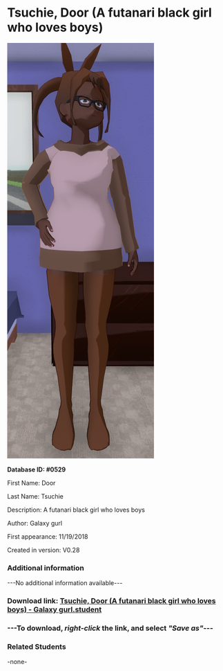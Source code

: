 # Tsuchie, Door (A futanari black girl who loves boys)

<img src="../../Files/Images/Tsuchie, Door (A futanari black girl who loves boys).png" title="Tsuchie, Door (A futanari black girl who loves boys) - Galaxy gurl">

**Database ID: #0529**

First Name: Door

Last Name: Tsuchie

Description: A futanari black girl who loves boys

Author: Galaxy gurl

First appearance: 11/19/2018

Created in version: V0.28

### Additional information

---No additional information available---

### Download link: <a href="https://raw.githubusercontent.com/Arbiter1223/Daigaku-Gurashi-Custom-Students/master/Files/Student%20Files/Tsuchie%2C%20Door%20(A%20futanari%20black%20girl%20who%20loves%20boys)%20-%20Galaxy%20gurl.student">Tsuchie, Door (A futanari black girl who loves boys) - Galaxy gurl.student</a>

### ---**To download, _right-click_ the link, and select _"Save as"_**---

### Related Students

-none-
